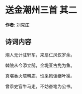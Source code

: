 # 送金潮州三首  其二

**作者**: 刘克庄

## 诗词内容

潮人无计驻轩车，来扇仁风仅岁余。

棘院从今添立鹄，金堤亘古免为鱼。

真堪香火陪韩庙，谁采风谣继叶渠。

曾忝史官牛马走，不妨奋笔为公书。

